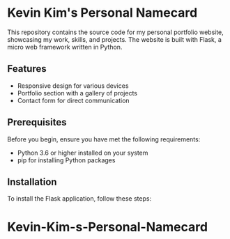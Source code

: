 # Kevin Kim's Personal Namecard

This repository contains the source code for my personal portfolio website, showcasing my work, skills, and projects. The website is built with Flask, a micro web framework written in Python.

## Features

- Responsive design for various devices
- Portfolio section with a gallery of projects
- Contact form for direct communication

## Prerequisites

Before you begin, ensure you have met the following requirements:

- Python 3.6 or higher installed on your system
- pip for installing Python packages

## Installation

To install the Flask application, follow these steps:
# Kevin-Kim-s-Personal-Namecard
